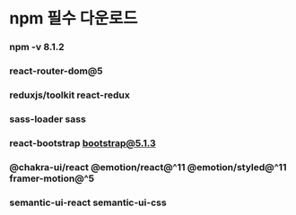 # npm 필수 다운로드 

### npm -v 8.1.2

### react-router-dom@5

###  reduxjs/toolkit react-redux

### sass-loader sass

### react-bootstrap bootstrap@5.1.3

### @chakra-ui/react @emotion/react@^11 @emotion/styled@^11 framer-motion@^5

### semantic-ui-react semantic-ui-css
